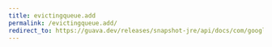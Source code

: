 ```yaml
---
title: evictingqueue.add
permalink: /evictingqueue.add/
redirect_to: https://guava.dev/releases/snapshot-jre/api/docs/com/google/common/collect/EvictingQueue.html#add-E-
---
```

